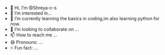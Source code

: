 - 👋 Hi, I’m @Shreya-c-s
- 👀 I’m interested in...
- 🌱 I’m currently learning the basics in coding,im also learning python for now.
- 💞️ I’m looking to collaborate on ...
- 📫 How to reach me ...
- 😄 Pronouns: ...
- ⚡ Fun fact: ...

<!---
Shreya-c-s/Shreya-c-s is a ✨ special ✨ repository because its `README.md` (this file) appears on your GitHub profile.
You can click the Preview link to take a look at your changes.
--->
